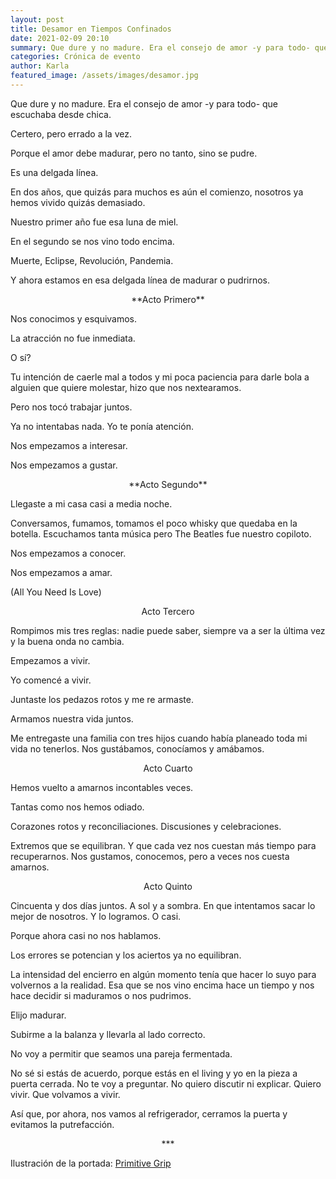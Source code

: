 ```yaml
---
layout: post
title: Desamor en Tiempos Confinados
date: 2021-02-09 20:10
summary: Que dure y no madure. Era el consejo de amor -y para todo- que escuchaba desde chica. Certero, pero errado a la vez. Porque el amor debe madurar, pero no tanto, sino se pudre. Es una delgada línea.
categories: Crónica de evento
author: Karla
featured_image: /assets/images/desamor.jpg
---
```


Que dure y no madure.
Era el consejo de amor -y para todo- que escuchaba desde chica.

Certero, pero errado a la vez.

Porque el amor debe madurar, pero no tanto, sino se pudre.

Es una delgada línea.

En dos años, que quizás para muchos es aún el comienzo, nosotros ya hemos vivido quizás  demasiado.

Nuestro primer año fue esa luna de miel.

En el segundo se nos vino todo encima.

Muerte, Eclipse, Revolución, Pandemia.

Y ahora estamos en esa delgada línea de madurar o pudrirnos.


<center>**Acto Primero**</center>

Nos conocimos y esquivamos.

La atracción no fue inmediata.

O sí?

Tu intención de caerle mal a todos y mi poca paciencia para darle bola a alguien que quiere  molestar, hizo que nos nextearamos.

Pero nos tocó trabajar juntos.

Ya no intentabas nada. Yo te ponía atención.

Nos empezamos a interesar.

Nos empezamos a gustar.


<center>**Acto Segundo**</center>


Llegaste a mi casa casi a media noche.

Conversamos, fumamos, tomamos el poco whisky que quedaba en la botella. Escuchamos tanta música pero The Beatles fue nuestro copiloto.

Nos empezamos a conocer.

Nos empezamos a amar.

(All You Need Is Love)


<center>Acto Tercero</center>


Rompimos mis tres reglas: nadie puede saber, siempre va a ser la última vez y la buena onda no cambia.

Empezamos a vivir.

Yo comencé a vivir.

Juntaste los pedazos rotos y me re armaste.

Armamos nuestra vida juntos.

Me entregaste una familia con tres hijos cuando había planeado toda mi vida no tenerlos. Nos gustábamos, conocíamos y amábamos.



<center>Acto Cuarto</center>


Hemos vuelto a amarnos incontables veces.

Tantas como nos hemos odiado.

Corazones rotos y reconciliaciones. Discusiones y celebraciones.

Extremos que se equilibran. Y que cada vez nos cuestan más tiempo para recuperarnos. Nos gustamos, conocemos, pero a veces nos cuesta amarnos.



<center>Acto Quinto</center>


Cincuenta y dos días juntos. A sol y a sombra. En que intentamos sacar lo mejor de nosotros. Y lo logramos. O casi.

Porque ahora casi no nos hablamos.

Los errores se potencian y los aciertos ya no equilibran.

La intensidad del encierro en algún momento tenía que hacer lo suyo para volvernos a la  realidad. Esa que se nos vino encima hace un tiempo y nos hace decidir si maduramos o nos  pudrimos.

Elijo madurar.

Subirme a la balanza y llevarla al lado correcto.

No voy a permitir que seamos una pareja fermentada.

No sé si estás de acuerdo, porque estás en el living y yo en la pieza a puerta cerrada. No te voy a preguntar. No quiero discutir ni explicar.
Quiero vivir. Que volvamos a vivir.

Así  que,  por  ahora,  nos  vamos  al  refrigerador,  cerramos  la  puerta  y  evitamos  la putrefacción.




<center> *** </center>

Ilustración de la portada: [Primitive Grip](https://www.primitivegrip.com/)
